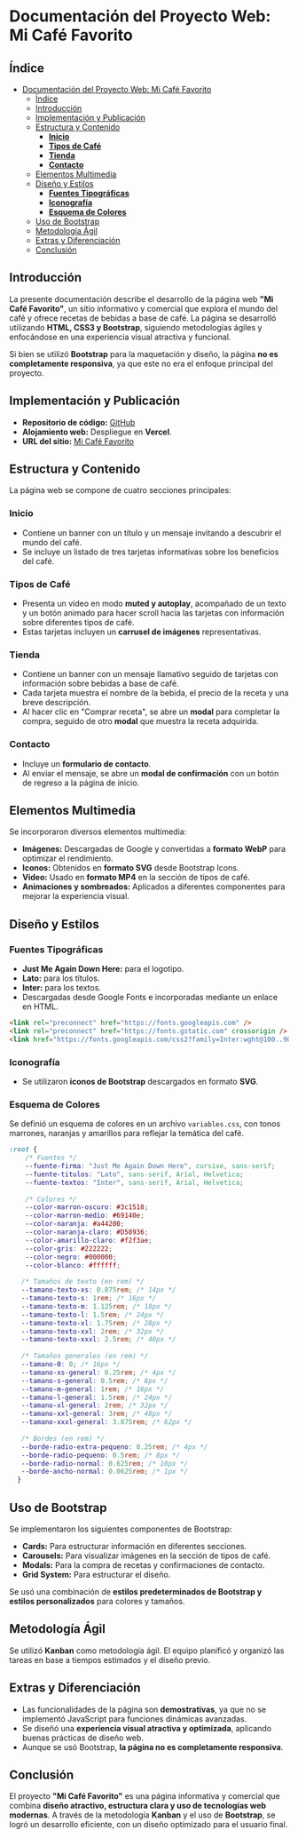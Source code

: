 # Documentación del Proyecto Web: Mi Café Favorito

## Índice

- [Documentación del Proyecto Web: Mi Café Favorito](#documentación-del-proyecto-web-mi-café-favorito)
  - [Índice](#índice)
  - [Introducción](#introducción)
  - [Implementación y Publicación](#implementación-y-publicación)
  - [Estructura y Contenido](#estructura-y-contenido)
    - [**Inicio**](#inicio)
    - [**Tipos de Café**](#tipos-de-café)
    - [**Tienda**](#tienda)
    - [**Contacto**](#contacto)
  - [Elementos Multimedia](#elementos-multimedia)
  - [Diseño y Estilos](#diseño-y-estilos)
    - [**Fuentes Tipográficas**](#fuentes-tipográficas)
    - [**Iconografía**](#iconografía)
    - [**Esquema de Colores**](#esquema-de-colores)
  - [Uso de Bootstrap](#uso-de-bootstrap)
  - [Metodología Ágil](#metodología-ágil)
  - [Extras y Diferenciación](#extras-y-diferenciación)
  - [Conclusión](#conclusión)

## Introducción

La presente documentación describe el desarrollo de la página web **"Mi Café Favorito"**, un sitio informativo y comercial que explora el mundo del café y ofrece recetas de bebidas a base de café. La página se desarrolló utilizando **HTML, CSS3 y Bootstrap**, siguiendo metodologías ágiles y enfocándose en una experiencia visual atractiva y funcional.

Si bien se utilizó **Bootstrap** para la maquetación y diseño, la página **no es completamente responsiva**, ya que este no era el enfoque principal del proyecto.

## Implementación y Publicación

- **Repositorio de código:** [GitHub](https://github.com/andresmorenoj/mi-cafe-favorito)
- **Alojamiento web:** Despliegue en **Vercel**.
- **URL del sitio:** [Mi Café Favorito](https://mi-cafe-favorito.vercel.app/)

## Estructura y Contenido

La página web se compone de cuatro secciones principales:

### **Inicio**
- Contiene un banner con un título y un mensaje invitando a descubrir el mundo del café.
- Se incluye un listado de tres tarjetas informativas sobre los beneficios del café.

### **Tipos de Café**
- Presenta un video en modo **muted y autoplay**, acompañado de un texto y un botón animado para hacer scroll hacia las tarjetas con información sobre diferentes tipos de café.
- Estas tarjetas incluyen un **carrusel de imágenes** representativas.

### **Tienda**
- Contiene un banner con un mensaje llamativo seguido de tarjetas con información sobre bebidas a base de café.
- Cada tarjeta muestra el nombre de la bebida, el precio de la receta y una breve descripción.
- Al hacer clic en "Comprar receta", se abre un **modal** para completar la compra, seguido de otro **modal** que muestra la receta adquirida.

### **Contacto**
- Incluye un **formulario de contacto**.
- Al enviar el mensaje, se abre un **modal de confirmación** con un botón de regreso a la página de inicio.

## Elementos Multimedia

Se incorporaron diversos elementos multimedia:

- **Imágenes:** Descargadas de Google y convertidas a **formato WebP** para optimizar el rendimiento.
- **Iconos:** Obtenidos en **formato SVG** desde Bootstrap Icons.
- **Video:** Usado en **formato MP4** en la sección de tipos de café.
- **Animaciones y sombreados:** Aplicados a diferentes componentes para mejorar la experiencia visual.

## Diseño y Estilos

### **Fuentes Tipográficas**

- **Just Me Again Down Here:** para el logotipo.
- **Lato:** para los títulos.
- **Inter:** para los textos.
- Descargadas desde Google Fonts e incorporadas mediante un enlace en HTML.

```html
<link rel="preconnect" href="https://fonts.googleapis.com" />
<link rel="preconnect" href="https://fonts.gstatic.com" crossorigin />
<link href="https://fonts.googleapis.com/css2?family=Inter:wght@100..900&family=Just+Me+Again+Down+Here&family=Lato:wght@100;300;400;700;900&display=swap" rel="stylesheet" />
```

### **Iconografía**
- Se utilizaron **iconos de Bootstrap** descargados en formato **SVG**.

### **Esquema de Colores**
Se definió un esquema de colores en un archivo `variables.css`, con tonos marrones, naranjas y amarillos para reflejar la temática del café.

```css
:root {
    /* Fuentes */
    --fuente-firma: "Just Me Again Down Here", cursive, sans-serif;
    --fuente-titulos: "Lato", sans-serif, Arial, Helvetica;
    --fuente-textos: "Inter", sans-serif, Arial, Helvetica;
  
    /* Colores */
    --color-marron-oscuro: #3c1518;
    --color-marron-medio: #69140e;
    --color-naranja: #a44200;
    --color-naranja-claro: #D58936;
    --color-amarillo-claro: #f2f3ae;
    --color-gris: #222222;
    --color-negro: #000000;
    --color-blanco: #ffffff;
  
   /* Tamaños de texto (en rem) */
   --tamano-texto-xs: 0.875rem; /* 14px */
   --tamano-texto-s: 1rem; /* 16px */
   --tamano-texto-m: 1.125rem; /* 18px */
   --tamano-texto-l: 1.5rem; /* 24px */
   --tamano-texto-xl: 1.75rem; /* 28px */
   --tamano-texto-xxl: 2rem; /* 32px */
   --tamano-texto-xxxl: 2.5rem; /* 40px */
 
   /* Tamaños generales (en rem) */
   --tamano-0: 0; /* 16px */
   --tamano-xs-general: 0.25rem; /* 4px */
   --tamano-s-general: 0.5rem; /* 8px */
   --tamano-m-general: 1rem; /* 16px */
   --tamano-l-general: 1.5rem; /* 24px */
   --tamano-xl-general: 2rem; /* 32px */
   --tamano-xxl-general: 3rem; /* 48px */
   --tamano-xxxl-general: 3.875rem; /* 62px */
 
   /* Bordes (en rem) */
   --borde-radio-extra-pequeno: 0.25rem; /* 4px */
   --borde-radio-pequeno: 0.5rem; /* 8px */
   --borde-radio-normal: 0.625rem; /* 10px */
   --borde-ancho-normal: 0.0625rem; /* 1px */
  }
```

## Uso de Bootstrap

Se implementaron los siguientes componentes de Bootstrap:

- **Cards:** Para estructurar información en diferentes secciones.
- **Carousels:** Para visualizar imágenes en la sección de tipos de café.
- **Modals:** Para la compra de recetas y confirmaciones de contacto.
- **Grid System:** Para estructurar el diseño.

Se usó una combinación de **estilos predeterminados de Bootstrap y estilos personalizados** para colores y tamaños.

## Metodología Ágil

Se utilizó **Kanban** como metodología ágil. El equipo planificó y organizó las tareas en base a tiempos estimados y el diseño previo.

## Extras y Diferenciación

- Las funcionalidades de la página son **demostrativas**, ya que no se implementó JavaScript para funciones dinámicas avanzadas.
- Se diseñó una **experiencia visual atractiva y optimizada**, aplicando buenas prácticas de diseño web.
- Aunque se usó Bootstrap, **la página no es completamente responsiva**.

## Conclusión

El proyecto **"Mi Café Favorito"** es una página informativa y comercial que combina **diseño atractivo, estructura clara y uso de tecnologías web modernas**. A través de la metodología **Kanban** y el uso de **Bootstrap**, se logró un desarrollo eficiente, con un diseño optimizado para el usuario final.


